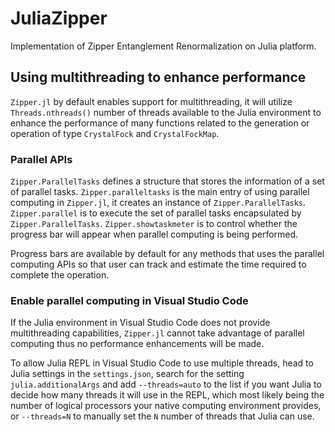 # JuliaZipper
Implementation of Zipper Entanglement Renormalization on Julia platform.

## Using multithreading to enhance performance
`Zipper.jl` by default enables support for multithreading, it will utilize `Threads.nthreads()` number of threads available to the Julia environment to enhance the performance of many functions related to the generation or operation of type `CrystalFock` and `CrystalFockMap`.

### Parallel APIs
`Zipper.ParallelTasks` defines a structure that stores the information of a set of parallel tasks.
`Zipper.paralleltasks` is the main entry of using parallel computing in `Zipper.jl`, it creates an instance of `Zipper.ParallelTasks`.
`Zipper.parallel` is to execute the set of parallel tasks encapsulated by `Zipper.ParallelTasks`.
`Zipper.showtaskmeter` is to control whether the progress bar will appear when parallel computing is being performed.

Progress bars are available by default for any methods that uses the parallel computing APIs so that user can track and estimate the time required to complete the operation.

### Enable parallel computing in Visual Studio Code
If the Julia environment in Visual Studio Code does not provide multithreading capabilities, `Zipper.jl` cannot take advantage of parallel computing thus no performance enhancements will be made.

To allow Julia REPL in Visual Studio Code to use multiple threads, head to Julia settings in the `settings.json`, search for the setting `julia.additionalArgs` and add `--threads=auto` to the list if you want Julia to decide how many threads it will use in the REPL, which most likely being the number of logical processors your native computing environment provides, or `--threads=N` to manually set the `N` number of threads that Julia can use.
